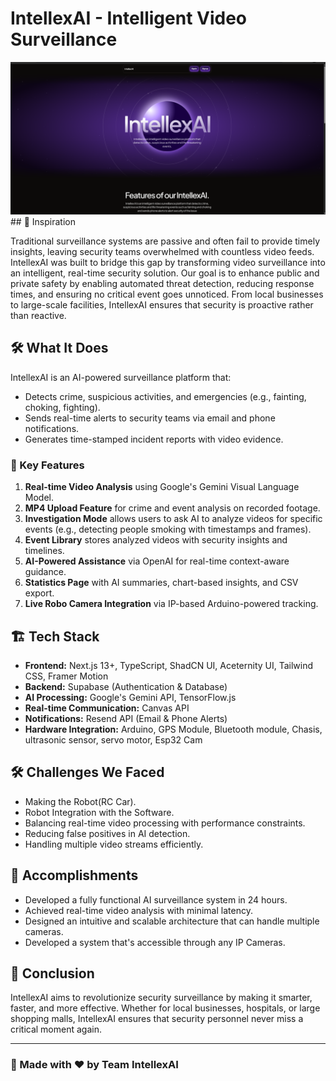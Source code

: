 # IntellexAI - Intelligent Video Surveillance

<img src="public/image.png" />
## 🚀 Inspiration

Traditional surveillance systems are passive and often fail to provide timely insights, leaving security teams overwhelmed with countless video feeds. IntellexAI was built to bridge this gap by transforming video surveillance into an intelligent, real-time security solution. Our goal is to enhance public and private safety by enabling automated threat detection, reducing response times, and ensuring no critical event goes unnoticed. From local businesses to large-scale facilities, IntellexAI ensures that security is proactive rather than reactive.

## 🛠 What It Does

IntellexAI is an AI-powered surveillance platform that:

- Detects crime, suspicious activities, and emergencies (e.g., fainting, choking, fighting).
- Sends real-time alerts to security teams via email and phone notifications.
- Generates time-stamped incident reports with video evidence.

### 🔑 Key Features

1. **Real-time Video Analysis** using Google's Gemini Visual Language Model.
2. **MP4 Upload Feature** for crime and event analysis on recorded footage.
3. **Investigation Mode** allows users to ask AI to analyze videos for specific events (e.g., detecting people smoking with timestamps and frames).
4. **Event Library** stores analyzed videos with security insights and timelines.
5. **AI-Powered Assistance** via OpenAI for real-time context-aware guidance.
6. **Statistics Page** with AI summaries, chart-based insights, and CSV export.
7. **Live Robo Camera Integration** via IP-based Arduino-powered tracking.

## 🏗️ Tech Stack

- **Frontend:** Next.js 13+, TypeScript, ShadCN UI, Aceternity UI, Tailwind CSS, Framer Motion
- **Backend:** Supabase (Authentication & Database)
- **AI Processing:** Google's Gemini API, TensorFlow.js
- **Real-time Communication:** Canvas API
- **Notifications:** Resend API (Email & Phone Alerts)
- **Hardware Integration:** Arduino, GPS Module, Bluetooth module, Chasis, ultrasonic sensor, servo motor, Esp32 Cam

## 🛠 Challenges We Faced

- Making the Robot(RC Car).
- Robot Integration with the Software.
- Balancing real-time video processing with performance constraints.
- Reducing false positives in AI detection.
- Handling multiple video streams efficiently.

## 🎉 Accomplishments

- Developed a fully functional AI surveillance system in 24 hours.
- Achieved real-time video analysis with minimal latency.
- Designed an intuitive and scalable architecture that can handle multiple cameras.
- Developed a system that's accessible through any IP Cameras.

## 🏁 Conclusion

IntellexAI aims to revolutionize security surveillance by making it smarter, faster, and more effective. Whether for local businesses, hospitals, or large shopping malls, IntellexAI ensures that security personnel never miss a critical moment again.

---

### 📌 Made with ❤️ by Team IntellexAI
